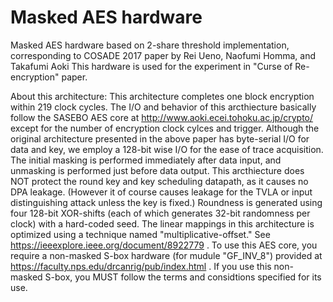 # Masked AES hardware

Masked AES hardware based on 2-share threshold implementation, corresponding to COSADE 2017 paper by Rei Ueno, Naofumi Homma, and Takafumi Aoki
This hardware is used for the experiment in "Curse of Re-encryption" paper.

 About this architecture:
 This architecture completes one block encryption within 219 clock cycles.
 The I/O and behavior of this arcthiecture basically follow the SASEBO AES core at
 http://www.aoki.ecei.tohoku.ac.jp/crypto/
 except for the number of encryption clock cylces and trigger.
 Although the original architecture presented in the above paper has byte-serial I/O for data and key,
 we employ a 128-bit wise I/O for the ease of trace acquisition.
 The initial masking is performed immediately after data input, and unmasking is performed just before data output.
 This arcthiecture does NOT protect the round key and key scheduling datapath, as it causes no DPA leakage.
 (However it of course causes leakage for the TVLA or input distinguishing attack unless the key is fixed.)
 Roundness is generated using four 128-bit XOR-shifts (each of which generates 32-bit randomness per clock)
 with a hard-coded seed.
 The linear mappings in this architecture is optimized using a technique named "multiplicative-offset."
 See https://ieeexplore.ieee.org/document/8922779 .
 To use this AES core, you require a non-masked S-box hardware (for mudule "GF_INV_8") provided at
 https://faculty.nps.edu/drcanrig/pub/index.html .
 If you use this non-masked S-box, you MUST follow the terms and considtions specified for its use.
